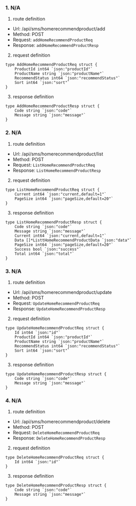 ### 1. N/A

1. route definition

- Url: /api/sms/homerecommendproduct/add
- Method: POST
- Request: `addHomeRecommendProductReq`
- Response: `addHomeRecommendProductResp`

2. request definition



```golang
type AddHomeRecommendProductReq struct {
	ProductId int64 `json:"productId"`
	ProductName string `json:"productName"`
	RecommendStatus int64 `json:"recommendStatus"`
	Sort int64 `json:"sort"`
}
```


3. response definition



```golang
type AddHomeRecommendProductResp struct {
	Code string `json:"code"`
	Message string `json:"message"`
}
```

### 2. N/A

1. route definition

- Url: /api/sms/homerecommendproduct/list
- Method: POST
- Request: `ListHomeRecommendProductReq`
- Response: `ListHomeRecommendProductResp`

2. request definition



```golang
type ListHomeRecommendProductReq struct {
	Current int64 `json:"current,default=1"`
	PageSize int64 `json:"pageSize,default=20"`
}
```


3. response definition



```golang
type ListHomeRecommendProductResp struct {
	Code string `json:"code"`
	Message string `json:"message"`
	Current int64 `json:"current,default=1"`
	Data []*ListtHomeRecommendProductData `json:"data"`
	PageSize int64 `json:"pageSize,default=20"`
	Success bool `json:"success"`
	Total int64 `json:"total"`
}
```

### 3. N/A

1. route definition

- Url: /api/sms/homerecommendproduct/update
- Method: POST
- Request: `UpdateHomeRecommendProductReq`
- Response: `UpdateHomeRecommendProductResp`

2. request definition



```golang
type UpdateHomeRecommendProductReq struct {
	Id int64 `json:"id"`
	ProductId int64 `json:"productId"`
	ProductName string `json:"productName"`
	RecommendStatus int64 `json:"recommendStatus"`
	Sort int64 `json:"sort"`
}
```


3. response definition



```golang
type UpdateHomeRecommendProductResp struct {
	Code string `json:"code"`
	Message string `json:"message"`
}
```

### 4. N/A

1. route definition

- Url: /api/sms/homerecommendproduct/delete
- Method: POST
- Request: `DeleteHomeRecommendProductReq`
- Response: `DeleteHomeRecommendProductResp`

2. request definition



```golang
type DeleteHomeRecommendProductReq struct {
	Id int64 `json:"id"`
}
```


3. response definition



```golang
type DeleteHomeRecommendProductResp struct {
	Code string `json:"code"`
	Message string `json:"message"`
}
```

